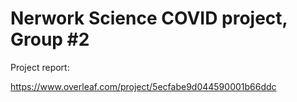 # Nerwork Science COVID project, Group #2

Project report:

https://www.overleaf.com/project/5ecfabe9d044590001b66ddc

